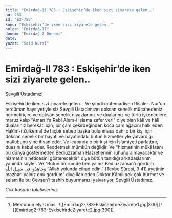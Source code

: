 ```yaml
---
title: "Emirdağ-II 783 : Eskişehir’de iken sizi ziyarete gelen.."
no: 783
id: "E2-783"
konu: "Eskişehir’de iken sizi ziyarete gelen.."
bolge: "Emirdağ-II"
donem: "Emirdağ 2 Dönemi"
date: 
yazar: "Said Nursî"
---
```


# Emirdağ-II 783 : Eskişehir’de iken sizi ziyarete gelen..

Sevgili Üstadımız!

Eskişehir’de iken sizi ziyarete gelen... Ve şimdi mütemadiyen Risale-i Nur’un tercüman haysiyetiyle siz Sevgili Üstadımızın doksan senelik mücahedeniz hürmeti için; ve doksan senelik niyazlarınız ve dualarınız ve türlü işkencelere maruz kalıp "Aman Ya Rab! Alem-i İslama zafer ver!" diye olan kàli ve hâli dualarınız berekâtı için; bir çam çekirdeğinden koca çam ağacını halk eden Hakîm-i Zülkemal de hiçbir sebep başka bulunmasa dahi o bir kişi için doksan senelik bir hayatı ve hayatındaki bütün hizmetleriyle yalvardığı matlubunu yine ihsan eder. Ve icabında o bir kişi için İslamiyeti parlattırır, duasını kabul eder. Reddetmek mümkün değildir. Ve "hizmetinin mükâfatını bu dünya göstermeden Bediüzzaman Hazretlerinin ruhunu almayacaktır ve hizmetinin neticesini gösterecektir" diye bütün tanıdığı arkadaşlarının yanında söyler. Ve “Bütün ömrümde ben yalnız Bediüzzaman'ı gördüm <span class="arabic" dir="rtl" title="">وَجَاهِدُوا فِي سَبِيلِ اللّٰهِ</span> “Allah yolunda cihad edin.” (Tevbe Sûresi, 9:41) ayetinin mazharı yalnız onu gördüm” diye ilan eden Doktor Kâmil pek çok hürmet ve selam ile bu Cevşen'i tashih buyurmanızı yalvarıyor, Sevgili Üstadımız.

*Çok kusurlu talebeleriniz*

***

1. Mektubun elyazması.
![[Emirdag2-783-EskisehirdeZiyarete1.jpg|300]]
![[Emirdag2-783-EskisehirdeZiyarete2.jpg|300]]

